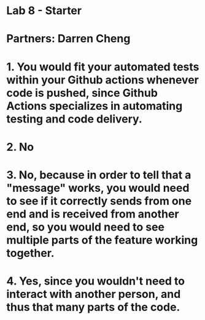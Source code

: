 # Lab 8 - Starter
# Partners: Darren Cheng
# 1. You would fit your automated tests within your Github actions whenever code is pushed, since Github Actions specializes in automating testing and code delivery.
# 2. No
# 3. No, because in order to tell that a "message" works, you would need to see if it correctly sends from one end and is received from another end, so you would need to see multiple parts of the feature working together.
# 4. Yes, since you wouldn't need to interact with another person, and thus that many parts of the code.
